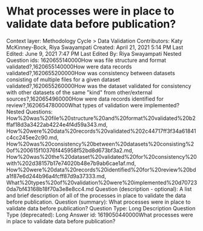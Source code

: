 # What processes were in place to validate data before publication?

Context layer: Methodology Cycle > Data Validation
Contributors: Katy McKinney-Bock, Riya Swayampati
Created: April 21, 2021 5:14 PM
Last Edited: June 9, 2021 7:47 PM
Last Edited By: Riya Swayampati
Nested Question ids: 1620655140000How was file structure and format validated?,1620655140000How were data records validated?,1620655200000How was consistency between datasets consisting of multiple files for a given dataset validated?,1620655260000How was the dataset validated for consistency with other datasets of the same "kind" from other/external sources?,1620654960000How were data records identified for review?,1620654780000What types of validation were implemented?
Nested Questions: How%20was%20file%20structure%20and%20format%20validated%20b2ffaf18d3a3422ab4224e4f4d59a343.md, How%20were%20data%20records%20validated%202c44717ff3f34a61841c4cc245ee2c90.md, How%20was%20consistency%20between%20datasets%20consisting%20of%200615f10376f445958f52bd8d673bf3a2.md, How%20was%20the%20dataset%20validated%20for%20consistency%20with%202d38157b17e74020b48e7b9ab6cae1af.md, How%20were%20data%20records%20identified%20for%20review%20bda1f87e6d244b96a4fcff87d9a37333.md, What%20types%20of%20validation%20were%20implemented%20d707230da7bf43168b18f70a3e8e8cc4.md
Question (description - optional): A list and brief description of all of the processes in place to validate the data before publication.
Question (summary): What processes were in place to validate data before publication? 
Question Type: Long Description
Question Type (deprecated): Long Answer
id: 1619050440000What processes were in place to validate data before publication?